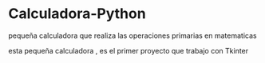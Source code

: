 # Calculadora-Python
pequeña calculadora que realiza las operaciones primarias en matematicas


esta pequeña calculadora , es el primer proyecto que trabajo con Tkinter 
